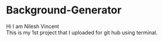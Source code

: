 # Background-Generator

Hi I am Nilesh Vincent 
<br>
This is my 1st project that I uploaded for git hub using terminal.
